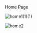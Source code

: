 Home Page

![home1(1)(1)](https://github.com/user-attachments/assets/59978014-ba35-40e8-89be-d7314ec36f79)


![home2](https://github.com/user-attachments/assets/c000fbc0-d2a7-44d7-a06b-73951c11e223)
